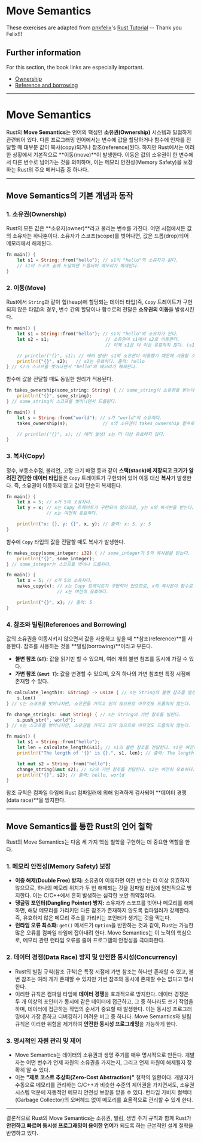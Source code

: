 # Move Semantics

These exercises are adapted from [pnkfelix](https://github.com/pnkfelix)'s [Rust Tutorial](https://pnkfelix.github.io/rust-examples-icfp2014/) -- Thank you Felix!!!

## Further information

For this section, the book links are especially important.

- [Ownership](https://doc.rust-lang.org/book/ch04-01-what-is-ownership.html)
- [Reference and borrowing](https://doc.rust-lang.org/book/ch04-02-references-and-borrowing.html)

---

# Move Semantics

Rust의 **Move Semantics**는 언어의 핵심인 **소유권(Ownership)** 시스템과 밀접하게 관련되어 있다. 다른 프로그래밍 언어에서는 변수에 값을 할당하거나 함수에 인자를 전달할 때 대부분 값이 복사(copy)되거나 참조(reference)된다. 하지만 Rust에서는 이러한 상황에서 기본적으로 \*\*이동(move)\*\*이 발생한다. 이동은 값의 소유권이 한 변수에서 다른 변수로 넘어가는 것을 의미하며, 이는 메모리 안전성(Memory Safety)을 보장하는 Rust의 주요 메커니즘 중 하나다.

---

## Move Semantics의 기본 개념과 동작

### 1\. 소유권(Ownership)

Rust의 모든 값은 \*\*소유자(owner)\*\*라고 불리는 변수를 가진다. 어떤 시점에서든 값의 소유자는 하나뿐이다. 소유자가 스코프(scope)를 벗어나면, 값은 드롭(drop)되어 메모리에서 해제된다.

```rust
fn main() {
    let s1 = String::from("hello"); // s1이 "hello"의 소유자가 된다.
    // s1이 스코프 끝에 도달하면 드롭되어 메모리가 해제된다.
}
```

### 2\. 이동(Move)

Rust에서 `String`과 같이 힙(heap)에 할당되는 데이터 타입(즉, `Copy` 트레이트가 구현되지 않은 타입)의 경우, 변수 간의 할당이나 함수로의 전달은 **소유권의 이동**을 발생시킨다.

```rust
fn main() {
    let s1 = String::from("hello"); // s1이 "hello"의 소유자가 된다.
    let s2 = s1;                     // 소유권이 s1에서 s2로 이동한다.
                                     // 이제 s1은 더 이상 유효하지 않다. (s1은 "moved")

    // println!("{}", s1); // 에러 발생! s1의 소유권이 이동했기 때문에 사용할 수 없다.
    println!("{}", s2);   // s2는 유효하다. 출력: hello
} // s2가 스코프를 벗어나면서 "hello"의 메모리가 해제된다.
```

함수에 값을 전달할 때도 동일한 원리가 적용된다.

```rust
fn takes_ownership(some_string: String) { // some_string이 소유권을 받는다.
    println!("{}", some_string);
} // some_string이 스코프를 벗어나면서 드롭된다.

fn main() {
    let s = String::from("world"); // s가 "world"의 소유자다.
    takes_ownership(s);             // s의 소유권이 takes_ownership 함수로 이동한다.

    // println!("{}", s); // 에러 발생! s는 더 이상 유효하지 않다.
}
```

### 3\. 복사(Copy)

정수, 부동소수점, 불리언, 고정 크기 배열 등과 같이 **스택(stack)에 저장되고 크기가 알려진 간단한 데이터 타입**들은 `Copy` 트레이트가 구현되어 있어 이동 대신 **복사**가 발생한다. 즉, 소유권이 이동하지 않고 값이 단순히 복제된다.

```rust
fn main() {
    let x = 5; // x가 5의 소유자다.
    let y = x; // x는 Copy 트레이트가 구현되어 있으므로, y는 x의 복사본을 받는다.
               // x는 여전히 유효하다.

    println!("x: {}, y: {}", x, y); // 출력: x: 5, y: 5
}
```

함수에 `Copy` 타입의 값을 전달할 때도 복사가 발생한다.

```rust
fn makes_copy(some_integer: i32) { // some_integer가 5의 복사본을 받는다.
    println!("{}", some_integer);
} // some_integer는 스코프를 벗어나 드롭된다.

fn main() {
    let x = 5; // x가 5의 소유자다.
    makes_copy(x); // x는 Copy 트레이트가 구현되어 있으므로, x의 복사본이 함수로 전달된다.
                   // x는 여전히 유효하다.

    println!("{}", x); // 출력: 5
}
```

### 4\. 참조와 빌림(References and Borrowing)

값의 소유권을 이동시키지 않으면서 값을 사용하고 싶을 때 \*\*참조(reference)\*\*를 사용한다. 참조를 사용하는 것을 \*\*빌림(borrowing)\*\*이라고 부른다.

- **불변 참조 (`&T`):** 값을 읽기만 할 수 있으며, 여러 개의 불변 참조를 동시에 가질 수 있다.
- **가변 참조 (`&mut T`):** 값을 변경할 수 있으며, 오직 하나의 가변 참조만 특정 시점에 존재할 수 있다.

<!-- end list -->

```rust
fn calculate_length(s: &String) -> usize { // s는 String의 불변 참조를 빌린다.
    s.len()
} // s는 스코프를 벗어나지만, 소유권을 가지고 있지 않으므로 아무것도 드롭하지 않는다.

fn change_string(s: &mut String) { // s는 String의 가변 참조를 빌린다.
    s.push_str(", world");
} // s는 스코프를 벗어나지만, 소유권을 가지고 있지 않으므로 아무것도 드롭하지 않는다.

fn main() {
    let s1 = String::from("hello");
    let len = calculate_length(&s1); // s1의 불변 참조를 전달한다. s1은 여전히 유효하다.
    println!("The length of '{}' is {}.", s1, len); // 출력: The length of 'hello' is 5.

    let mut s2 = String::from("hello");
    change_string(&mut s2); // s2의 가변 참조를 전달한다. s2는 여전히 유효하다.
    println!("{}", s2); // 출력: hello, world
}
```

참조 규칙은 컴파일 타임에 Rust 컴파일러에 의해 엄격하게 검사되어 \*\*데이터 경쟁(data race)\*\*을 방지한다.

---

## Move Semantics를 통한 Rust의 언어 철학

Rust의 Move Semantics는 다음 세 가지 핵심 철학을 구현하는 데 중요한 역할을 한다.

### 1\. **메모리 안전성(Memory Safety) 보장**

- **이중 해제(Double Free) 방지:** 소유권이 이동하면 이전 변수는 더 이상 유효하지 않으므로, 하나의 메모리 위치가 두 번 해제되는 것을 컴파일 타임에 원천적으로 방지한다. 이는 C/C++에서 흔히 발생하는 심각한 보안 취약점이다.
- **댕글링 포인터(Dangling Pointer) 방지:** 소유자가 스코프를 벗어나 메모리를 해제하면, 해당 메모리를 가리키던 다른 참조가 존재하지 않도록 컴파일러가 강제한다. 즉, 유효하지 않은 메모리 주소를 가리키는 포인터가 생기는 것을 막는다.
- **런타임 오류 최소화:** `get()` 메서드가 `Option`을 반환하는 것과 같이, Rust는 가능한 많은 오류를 컴파일 타임에 잡아내려 한다. Move Semantics는 이 노력의 핵심으로, 메모리 관련 런타임 오류를 줄여 프로그램의 안정성을 극대화한다.

### 2\. **데이터 경쟁(Data Race) 방지 및 안전한 동시성(Concurrency)**

- Rust의 빌림 규칙(참조 규칙)은 특정 시점에 가변 참조는 하나만 존재할 수 있고, 불변 참조는 여러 개가 존재할 수 있지만 가변 참조와 동시에 존재할 수는 없다고 명시한다.
- 이러한 규칙은 컴파일 타임에 **데이터 경쟁**을 효과적으로 방지한다. 데이터 경쟁은 두 개 이상의 포인터가 동시에 같은 데이터에 접근하고, 그 중 하나라도 쓰기 작업을 하며, 데이터에 접근하는 작업의 순서가 중요할 때 발생한다. 이는 동시성 프로그래밍에서 가장 흔하고 디버깅하기 어려운 버그 중 하나다. Move Semantics와 빌림 규칙은 이러한 위험을 제거하여 **안전한 동시성 프로그래밍**을 가능하게 한다.

### 3\. **명시적인 자원 관리 및 제어**

- Move Semantics는 데이터의 소유권과 생명 주기를 매우 명시적으로 만든다. 개발자는 어떤 변수가 언제 자원의 소유권을 가지는지, 그리고 언제 자원이 해제될지 정확히 알 수 있다.
- 이는 **"제로 코스트 추상화(Zero-Cost Abstraction)"** 철학의 일환이다. 개발자가 수동으로 메모리를 관리하는 C/C++과 비슷한 수준의 제어권을 가지면서도, 소유권 시스템 덕분에 자동적인 메모리 안전성 보장을 받을 수 있다. 런타임 가비지 컬렉터(Garbage Collector)의 오버헤드 없이 메모리를 효율적으로 관리할 수 있게 한다.

---

결론적으로 Rust의 Move Semantics는 소유권, 빌림, 생명 주기 규칙과 함께 Rust가 **안전하고 빠르며 동시성 프로그래밍이 용이한 언어**가 되도록 하는 근본적인 설계 철학을 반영하고 있다.
